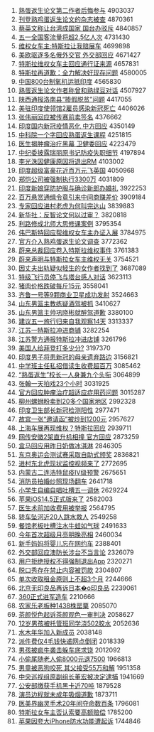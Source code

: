 1. [熟蛋返生论文第二作者后悔参与](http://www.baidu.com/baidu?cl=3&tn=SE_baiduhomet8_jmjb7mjw&rsv_dl=fyb_top&fr=top1000&wd=%CA%EC%B5%B0%B7%B5%C9%FA%C2%DB%CE%C4%B5%DA%B6%FE%D7%F7%D5%DF%BA%F3%BB%DA%B2%CE%D3%EB) 4903037
1. [刊登熟鸡蛋返生论文的杂志被查](http://www.baidu.com/baidu?cl=3&tn=SE_baiduhomet8_jmjb7mjw&rsv_dl=fyb_top&fr=top1000&wd=%BF%AF%B5%C7%CA%EC%BC%A6%B5%B0%B7%B5%C9%FA%C2%DB%CE%C4%B5%C4%D4%D3%D6%BE%B1%BB%B2%E9) 4870361
1. [蔡英文称让台湾成国家 国台办驳斥](http://www.baidu.com/baidu?cl=3&tn=SE_baiduhomet8_jmjb7mjw&rsv_dl=fyb_top&fr=top1000&wd=%B2%CC%D3%A2%CE%C4%B3%C6%C8%C3%CC%A8%CD%E5%B3%C9%B9%FA%BC%D2%20%B9%FA%CC%A8%B0%EC%B2%B5%B3%E2) 4840857
1. [五一全国客流量将超2.5亿人次](http://www.baidu.com/baidu?cl=3&tn=SE_baiduhomet8_jmjb7mjw&rsv_dl=fyb_top&fr=top1000&wd=%CE%E5%D2%BB%C8%AB%B9%FA%BF%CD%C1%F7%C1%BF%BD%AB%B3%AC2.5%D2%DA%C8%CB%B4%CE) 4731430
1. [维权女车主:特斯拉让我赔展车](http://www.baidu.com/baidu?cl=3&tn=SE_baiduhomet8_jmjb7mjw&rsv_dl=fyb_top&fr=top1000&wd=%CE%AC%C8%A8%C5%AE%B3%B5%D6%F7%3A%CC%D8%CB%B9%C0%AD%C8%C3%CE%D2%C5%E2%D5%B9%B3%B5) 4699898
1. [美欧驱逐多名俄外交官 外交部回应](http://www.baidu.com/baidu?cl=3&tn=SE_baiduhomet8_jmjb7mjw&rsv_dl=fyb_top&fr=top1000&wd=%C3%C0%C5%B7%C7%FD%D6%F0%B6%E0%C3%FB%B6%ED%CD%E2%BD%BB%B9%D9%20%CD%E2%BD%BB%B2%BF%BB%D8%D3%A6) 4671427
1. [特斯拉维权女车主回应通行证来源](http://www.baidu.com/baidu?cl=3&tn=SE_baiduhomet8_jmjb7mjw&rsv_dl=fyb_top&fr=top1000&wd=%CC%D8%CB%B9%C0%AD%CE%AC%C8%A8%C5%AE%B3%B5%D6%F7%BB%D8%D3%A6%CD%A8%D0%D0%D6%A4%C0%B4%D4%B4) 4657831
1. [特斯拉再道歉：全力解决好现存问题](http://www.baidu.com/baidu?cl=3&tn=SE_baiduhomet8_jmjb7mjw&rsv_dl=fyb_top&fr=top1000&wd=%CC%D8%CB%B9%C0%AD%D4%D9%B5%C0%C7%B8%A3%BA%C8%AB%C1%A6%BD%E2%BE%F6%BA%C3%CF%D6%B4%E6%CE%CA%CC%E2) 4580005
1. [中国800台制氧机运抵印度](http://www.baidu.com/baidu?cl=3&tn=SE_baiduhomet8_jmjb7mjw&rsv_dl=fyb_top&fr=top1000&wd=%D6%D0%B9%FA800%CC%A8%D6%C6%D1%F5%BB%FA%D4%CB%B5%D6%D3%A1%B6%C8) 4565830
1. [熟蛋返生论文作者称曾和熟绿豆对话](http://www.baidu.com/baidu?cl=3&tn=SE_baiduhomet8_jmjb7mjw&rsv_dl=fyb_top&fr=top1000&wd=%CA%EC%B5%B0%B7%B5%C9%FA%C2%DB%CE%C4%D7%F7%D5%DF%B3%C6%D4%F8%BA%CD%CA%EC%C2%CC%B6%B9%B6%D4%BB%B0) 4507927
1. [陕西通报洛南县“掺假脱贫”问题](http://www.baidu.com/baidu?cl=3&tn=SE_baiduhomet8_jmjb7mjw&rsv_dl=fyb_top&fr=top1000&wd=%C9%C2%CE%F7%CD%A8%B1%A8%C2%E5%C4%CF%CF%D8%A1%B0%B2%F4%BC%D9%CD%D1%C6%B6%A1%B1%CE%CA%CC%E2) 4417055
1. [美驻印度使领馆2雇员感染新冠死亡](http://www.baidu.com/baidu?cl=3&tn=SE_baiduhomet8_jmjb7mjw&rsv_dl=fyb_top&fr=top1000&wd=%C3%C0%D7%A4%D3%A1%B6%C8%CA%B9%C1%EC%B9%DD2%B9%CD%D4%B1%B8%D0%C8%BE%D0%C2%B9%DA%CB%C0%CD%F6) 4406026
1. [张伟丽回应被传赛前卖签名](http://www.baidu.com/baidu?cl=3&tn=SE_baiduhomet8_jmjb7mjw&rsv_dl=fyb_top&fr=top1000&wd=%D5%C5%CE%B0%C0%F6%BB%D8%D3%A6%B1%BB%B4%AB%C8%FC%C7%B0%C2%F4%C7%A9%C3%FB) 4376662
1. [印度国内新冠疫情恶化 中方回应](http://www.baidu.com/baidu?cl=3&tn=SE_baiduhomet8_jmjb7mjw&rsv_dl=fyb_top&fr=top1000&wd=%D3%A1%B6%C8%B9%FA%C4%DA%D0%C2%B9%DA%D2%DF%C7%E9%B6%F1%BB%AF%20%D6%D0%B7%BD%BB%D8%D3%A6) 4350149
1. [中科院一个字回应熟蛋返生课程](http://www.baidu.com/baidu?cl=3&tn=SE_baiduhomet8_jmjb7mjw&rsv_dl=fyb_top&fr=top1000&wd=%D6%D0%BF%C6%D4%BA%D2%BB%B8%F6%D7%D6%BB%D8%D3%A6%CA%EC%B5%B0%B7%B5%C9%FA%BF%CE%B3%CC) 4251815
1. [医生揭肿瘤治疗黑幕 卫健委回应](http://www.baidu.com/baidu?cl=3&tn=SE_baiduhomet8_jmjb7mjw&rsv_dl=fyb_top&fr=top1000&wd=%D2%BD%C9%FA%BD%D2%D6%D7%C1%F6%D6%CE%C1%C6%BA%DA%C4%BB%20%CE%C0%BD%A1%CE%AF%BB%D8%D3%A6) 4223479
1. [中纪委披露瑞丽原书记防疫失职细节](http://www.baidu.com/baidu?cl=3&tn=SE_baiduhomet8_jmjb7mjw&rsv_dl=fyb_top&fr=top1000&wd=%D6%D0%BC%CD%CE%AF%C5%FB%C2%B6%C8%F0%C0%F6%D4%AD%CA%E9%BC%C7%B7%C0%D2%DF%CA%A7%D6%B0%CF%B8%BD%DA) 4197894
1. [李光洙因健康原因将退出RM](http://www.baidu.com/baidu?cl=3&tn=SE_baiduhomet8_jmjb7mjw&rsv_dl=fyb_top&fr=top1000&wd=%C0%EE%B9%E2%E4%A8%D2%F2%BD%A1%BF%B5%D4%AD%D2%F2%BD%AB%CD%CB%B3%F6RM) 4103002
1. [印度超级富豪花近百万元飞英国](http://www.baidu.com/baidu?cl=3&tn=SE_baiduhomet8_jmjb7mjw&rsv_dl=fyb_top&fr=top1000&wd=%D3%A1%B6%C8%B3%AC%BC%B6%B8%BB%BA%C0%BB%A8%BD%FC%B0%D9%CD%F2%D4%AA%B7%C9%D3%A2%B9%FA) 4050968
1. [郑恺公司被强制执行3300万](http://www.baidu.com/baidu?cl=3&tn=SE_baiduhomet8_jmjb7mjw&rsv_dl=fyb_top&fr=top1000&wd=%D6%A3%E2%FD%B9%AB%CB%BE%B1%BB%C7%BF%D6%C6%D6%B4%D0%D03300%CD%F2) 4031809
1. [印度新娘穿防护服与确诊新郎办婚礼](http://www.baidu.com/baidu?cl=3&tn=SE_baiduhomet8_jmjb7mjw&rsv_dl=fyb_top&fr=top1000&wd=%D3%A1%B6%C8%D0%C2%C4%EF%B4%A9%B7%C0%BB%A4%B7%FE%D3%EB%C8%B7%D5%EF%D0%C2%C0%C9%B0%EC%BB%E9%C0%F1) 3922253
1. [百万悬赏通缉令竟引来中间商赚差价](http://www.baidu.com/baidu?cl=3&tn=SE_baiduhomet8_jmjb7mjw&rsv_dl=fyb_top&fr=top1000&wd=%B0%D9%CD%F2%D0%FC%C9%CD%CD%A8%BC%A9%C1%EE%BE%B9%D2%FD%C0%B4%D6%D0%BC%E4%C9%CC%D7%AC%B2%EE%BC%DB) 3909184
1. [专家回应进村老虎为何叫完达山](http://www.baidu.com/baidu?cl=3&tn=SE_baiduhomet8_jmjb7mjw&rsv_dl=fyb_top&fr=top1000&wd=%D7%A8%BC%D2%BB%D8%D3%A6%BD%F8%B4%E5%C0%CF%BB%A2%CE%AA%BA%CE%BD%D0%CD%EA%B4%EF%C9%BD) 3839883
1. [新华社：反智论文何以过审？](http://www.baidu.com/baidu?cl=3&tn=SE_baiduhomet8_jmjb7mjw&rsv_dl=fyb_top&fr=top1000&wd=%D0%C2%BB%AA%C9%E7%A3%BA%B7%B4%D6%C7%C2%DB%CE%C4%BA%CE%D2%D4%B9%FD%C9%F3%A3%BF) 3820818
1. [利路修成北师大思修课案例](http://www.baidu.com/baidu?cl=3&tn=SE_baiduhomet8_jmjb7mjw&rsv_dl=fyb_top&fr=top1000&wd=%C0%FB%C2%B7%D0%DE%B3%C9%B1%B1%CA%A6%B4%F3%CB%BC%D0%DE%BF%CE%B0%B8%C0%FD) 3795354
1. [伟巴斯特回应帮维权女车主办证入展](http://www.baidu.com/baidu?cl=3&tn=SE_baiduhomet8_jmjb7mjw&rsv_dl=fyb_top&fr=top1000&wd=%CE%B0%B0%CD%CB%B9%CC%D8%BB%D8%D3%A6%B0%EF%CE%AC%C8%A8%C5%AE%B3%B5%D6%F7%B0%EC%D6%A4%C8%EB%D5%B9) 3784975
1. [官方介入熟鸡蛋返生论文调查](http://www.baidu.com/baidu?cl=3&tn=SE_baiduhomet8_jmjb7mjw&rsv_dl=fyb_top&fr=top1000&wd=%B9%D9%B7%BD%BD%E9%C8%EB%CA%EC%BC%A6%B5%B0%B7%B5%C9%FA%C2%DB%CE%C4%B5%F7%B2%E9) 3772362
1. [蔚来总裁回应卷入特斯拉维权事件](http://www.baidu.com/baidu?cl=3&tn=SE_baiduhomet8_jmjb7mjw&rsv_dl=fyb_top&fr=top1000&wd=%CE%B5%C0%B4%D7%DC%B2%C3%BB%D8%D3%A6%BE%ED%C8%EB%CC%D8%CB%B9%C0%AD%CE%AC%C8%A8%CA%C2%BC%FE) 3761383
1. [蔚来声明与特斯拉女车主维权无关](http://www.baidu.com/baidu?cl=3&tn=SE_baiduhomet8_jmjb7mjw&rsv_dl=fyb_top&fr=top1000&wd=%CE%B5%C0%B4%C9%F9%C3%F7%D3%EB%CC%D8%CB%B9%C0%AD%C5%AE%B3%B5%D6%F7%CE%AC%C8%A8%CE%DE%B9%D8) 3754521
1. [因丈夫出轨疑似轻生的女作者找到了](http://www.baidu.com/baidu?cl=3&tn=SE_baiduhomet8_jmjb7mjw&rsv_dl=fyb_top&fr=top1000&wd=%D2%F2%D5%C9%B7%F2%B3%F6%B9%EC%D2%C9%CB%C6%C7%E1%C9%FA%B5%C4%C5%AE%D7%F7%D5%DF%D5%D2%B5%BD%C1%CB) 3687089
1. [特级飞行员停飞与塔台感人对话](http://www.baidu.com/baidu?cl=3&tn=SE_baiduhomet8_jmjb7mjw&rsv_dl=fyb_top&fr=top1000&wd=%CC%D8%BC%B6%B7%C9%D0%D0%D4%B1%CD%A3%B7%C9%D3%EB%CB%FE%CC%A8%B8%D0%C8%CB%B6%D4%BB%B0) 3623113
1. [猪肉价格跌破每斤15元](http://www.baidu.com/baidu?cl=3&tn=SE_baiduhomet8_jmjb7mjw&rsv_dl=fyb_top&fr=top1000&wd=%D6%ED%C8%E2%BC%DB%B8%F1%B5%F8%C6%C6%C3%BF%BD%EF15%D4%AA) 3558041
1. [齐鲁一号等9颗商业卫星成功发射](http://www.baidu.com/baidu?cl=3&tn=SE_baiduhomet8_jmjb7mjw&rsv_dl=fyb_top&fr=top1000&wd=%C6%EB%C2%B3%D2%BB%BA%C5%B5%C89%BF%C5%C9%CC%D2%B5%CE%C0%D0%C7%B3%C9%B9%A6%B7%A2%C9%E4) 3524663
1. [山东男篮主教练疑酒驾被抓](http://www.baidu.com/baidu?cl=3&tn=SE_baiduhomet8_jmjb7mjw&rsv_dl=fyb_top&fr=top1000&wd=%C9%BD%B6%AB%C4%D0%C0%BA%D6%F7%BD%CC%C1%B7%D2%C9%BE%C6%BC%DD%B1%BB%D7%A5) 3410627
1. [山东男篮主帅巩晓彬就醉驾道歉](http://www.baidu.com/baidu?cl=3&tn=SE_baiduhomet8_jmjb7mjw&rsv_dl=fyb_top&fr=top1000&wd=%C9%BD%B6%AB%C4%D0%C0%BA%D6%F7%CB%A7%B9%AE%CF%FE%B1%F2%BE%CD%D7%ED%BC%DD%B5%C0%C7%B8) 3380100
1. [建议五一旅行归来自我观察14天](http://www.baidu.com/baidu?cl=3&tn=SE_baiduhomet8_jmjb7mjw&rsv_dl=fyb_top&fr=top1000&wd=%BD%A8%D2%E9%CE%E5%D2%BB%C2%C3%D0%D0%B9%E9%C0%B4%D7%D4%CE%D2%B9%DB%B2%EC14%CC%EC) 3313337
1. [江苏一特斯拉冲进商铺](http://www.baidu.com/baidu?cl=3&tn=SE_baiduhomet8_jmjb7mjw&rsv_dl=fyb_top&fr=top1000&wd=%BD%AD%CB%D5%D2%BB%CC%D8%CB%B9%C0%AD%B3%E5%BD%F8%C9%CC%C6%CC) 3282254
1. [江苏警方通报特斯拉冲进店铺](http://www.baidu.com/baidu?cl=3&tn=SE_baiduhomet8_jmjb7mjw&rsv_dl=fyb_top&fr=top1000&wd=%BD%AD%CB%D5%BE%AF%B7%BD%CD%A8%B1%A8%CC%D8%CB%B9%C0%AD%B3%E5%BD%F8%B5%EA%C6%CC) 3261796
1. [美国人给拜登打多少分?](http://www.baidu.com/baidu?cl=3&tn=SE_baiduhomet8_jmjb7mjw&rsv_dl=fyb_top&fr=top1000&wd=%C3%C0%B9%FA%C8%CB%B8%F8%B0%DD%B5%C7%B4%F2%B6%E0%C9%D9%B7%D6%3F) 3197370
1. [印度男子将患新冠的母亲遗弃路边](http://www.baidu.com/baidu?cl=3&tn=SE_baiduhomet8_jmjb7mjw&rsv_dl=fyb_top&fr=top1000&wd=%D3%A1%B6%C8%C4%D0%D7%D3%BD%AB%BB%BC%D0%C2%B9%DA%B5%C4%C4%B8%C7%D7%D2%C5%C6%FA%C2%B7%B1%DF) 3156821
1. [中学班主任私招借读生收费超百万](http://www.baidu.com/baidu?cl=3&tn=SE_baiduhomet8_jmjb7mjw&rsv_dl=fyb_top&fr=top1000&wd=%D6%D0%D1%A7%B0%E0%D6%F7%C8%CE%CB%BD%D5%D0%BD%E8%B6%C1%C9%FA%CA%D5%B7%D1%B3%AC%B0%D9%CD%F2) 3085462
1. [“熟蛋返生”校长一人身兼九个头衔](http://www.baidu.com/baidu?cl=3&tn=SE_baiduhomet8_jmjb7mjw&rsv_dl=fyb_top&fr=top1000&wd=%A1%B0%CA%EC%B5%B0%B7%B5%C9%FA%A1%B1%D0%A3%B3%A4%D2%BB%C8%CB%C9%ED%BC%E6%BE%C5%B8%F6%CD%B7%CF%CE) 3064899
1. [张翰一天拍戏23个小时](http://www.baidu.com/baidu?cl=3&tn=SE_baiduhomet8_jmjb7mjw&rsv_dl=fyb_top&fr=top1000&wd=%D5%C5%BA%B2%D2%BB%CC%EC%C5%C4%CF%B723%B8%F6%D0%A1%CA%B1) 3031925
1. [官方回应肿瘤治疗超适应症用药问题](http://www.baidu.com/baidu?cl=3&tn=SE_baiduhomet8_jmjb7mjw&rsv_dl=fyb_top&fr=top1000&wd=%B9%D9%B7%BD%BB%D8%D3%A6%D6%D7%C1%F6%D6%CE%C1%C6%B3%AC%CA%CA%D3%A6%D6%A2%D3%C3%D2%A9%CE%CA%CC%E2) 3015287
1. [柳州螺蛳粉卖到20多个国家地区](http://www.baidu.com/baidu?cl=3&tn=SE_baiduhomet8_jmjb7mjw&rsv_dl=fyb_top&fr=top1000&wd=%C1%F8%D6%DD%C2%DD%F2%CF%B7%DB%C2%F4%B5%BD20%B6%E0%B8%F6%B9%FA%BC%D2%B5%D8%C7%F8) 2992328
1. [印度卫生部长新冠检测阳性](http://www.baidu.com/baidu?cl=3&tn=SE_baiduhomet8_jmjb7mjw&rsv_dl=fyb_top&fr=top1000&wd=%D3%A1%B6%C8%CE%C0%C9%FA%B2%BF%B3%A4%D0%C2%B9%DA%BC%EC%B2%E2%D1%F4%D0%D4) 2977471
1. [故宫一张“邀请函”被炒到1200元](http://www.baidu.com/baidu?cl=3&tn=SE_baiduhomet8_jmjb7mjw&rsv_dl=fyb_top&fr=top1000&wd=%B9%CA%B9%AC%D2%BB%D5%C5%A1%B0%D1%FB%C7%EB%BA%AF%A1%B1%B1%BB%B3%B4%B5%BD1200%D4%AA) 2957627
1. [上海车展再现维权？特斯拉回应](http://www.baidu.com/baidu?cl=3&tn=SE_baiduhomet8_jmjb7mjw&rsv_dl=fyb_top&fr=top1000&wd=%C9%CF%BA%A3%B3%B5%D5%B9%D4%D9%CF%D6%CE%AC%C8%A8%A3%BF%CC%D8%CB%B9%C0%AD%BB%D8%D3%A6) 2939711
1. [网传安徽2架直升机相撞 官方回应](http://www.baidu.com/baidu?cl=3&tn=SE_baiduhomet8_jmjb7mjw&rsv_dl=fyb_top&fr=top1000&wd=%CD%F8%B4%AB%B0%B2%BB%D52%BC%DC%D6%B1%C9%FD%BB%FA%CF%E0%D7%B2%20%B9%D9%B7%BD%BB%D8%D3%A6) 2873259
1. [盒马回应用昨日奶做冰淇淋](http://www.baidu.com/baidu?cl=3&tn=SE_baiduhomet8_jmjb7mjw&rsv_dl=fyb_top&fr=top1000&wd=%BA%D0%C2%ED%BB%D8%D3%A6%D3%C3%D7%F2%C8%D5%C4%CC%D7%F6%B1%F9%E4%BF%C1%DC) 2846305
1. [东京奥运会测试赛采取自助式颁奖](http://www.baidu.com/baidu?cl=3&tn=SE_baiduhomet8_jmjb7mjw&rsv_dl=fyb_top&fr=top1000&wd=%B6%AB%BE%A9%B0%C2%D4%CB%BB%E1%B2%E2%CA%D4%C8%FC%B2%C9%C8%A1%D7%D4%D6%FA%CA%BD%B0%E4%BD%B1) 2836821
1. [进村东北虎现状监控视频来了](http://www.baidu.com/baidu?cl=3&tn=SE_baiduhomet8_jmjb7mjw&rsv_dl=fyb_top&fr=top1000&wd=%BD%F8%B4%E5%B6%AB%B1%B1%BB%A2%CF%D6%D7%B4%BC%E0%BF%D8%CA%D3%C6%B5%C0%B4%C1%CB) 2772695
1. [内蒙古二连浩特鼠疫Ⅳ级预警](http://www.baidu.com/baidu?cl=3&tn=SE_baiduhomet8_jmjb7mjw&rsv_dl=fyb_top&fr=top1000&wd=%C4%DA%C3%C9%B9%C5%B6%FE%C1%AC%BA%C6%CC%D8%CA%F3%D2%DF%A2%F4%BC%B6%D4%A4%BE%AF) 2675651
1. [消防员拍婚纱照现场翻车](http://www.baidu.com/baidu?cl=3&tn=SE_baiduhomet8_jmjb7mjw&rsv_dl=fyb_top&fr=top1000&wd=%CF%FB%B7%C0%D4%B1%C5%C4%BB%E9%C9%B4%D5%D5%CF%D6%B3%A1%B7%AD%B3%B5) 2641718
1. [小学生自编自唱吐槽五一调休](http://www.baidu.com/baidu?cl=3&tn=SE_baiduhomet8_jmjb7mjw&rsv_dl=fyb_top&fr=top1000&wd=%D0%A1%D1%A7%C9%FA%D7%D4%B1%E0%D7%D4%B3%AA%CD%C2%B2%DB%CE%E5%D2%BB%B5%F7%D0%DD) 2629224
1. [苹果iOS14.5正式版来了](http://www.baidu.com/baidu?cl=3&tn=SE_baiduhomet8_jmjb7mjw&rsv_dl=fyb_top&fr=top1000&wd=%C6%BB%B9%FBiOS14.5%D5%FD%CA%BD%B0%E6%C0%B4%C1%CB) 2582003
1. [医生术前加收费用被举报](http://www.baidu.com/baidu?cl=3&tn=SE_baiduhomet8_jmjb7mjw&rsv_dl=fyb_top&fr=top1000&wd=%D2%BD%C9%FA%CA%F5%C7%B0%BC%D3%CA%D5%B7%D1%D3%C3%B1%BB%BE%D9%B1%A8) 2564795
1. [轿车坠河近20人跳水救人](http://www.baidu.com/baidu?cl=3&tn=SE_baiduhomet8_jmjb7mjw&rsv_dl=fyb_top&fr=top1000&wd=%BD%CE%B3%B5%D7%B9%BA%D3%BD%FC20%C8%CB%CC%F8%CB%AE%BE%C8%C8%CB) 2549258
1. [餐馆老板吐槽注水牛蛙如气球](http://www.baidu.com/baidu?cl=3&tn=SE_baiduhomet8_jmjb7mjw&rsv_dl=fyb_top&fr=top1000&wd=%B2%CD%B9%DD%C0%CF%B0%E5%CD%C2%B2%DB%D7%A2%CB%AE%C5%A3%CD%DC%C8%E7%C6%F8%C7%F2) 2491633
1. [今年首次超级月亮明晚亮相](http://www.baidu.com/baidu?cl=3&tn=SE_baiduhomet8_jmjb7mjw&rsv_dl=fyb_top&fr=top1000&wd=%BD%F1%C4%EA%CA%D7%B4%CE%B3%AC%BC%B6%D4%C2%C1%C1%C3%F7%CD%ED%C1%C1%CF%E0) 2460034
1. [新手妈妈将婴儿忘在网约车](http://www.baidu.com/baidu?cl=3&tn=SE_baiduhomet8_jmjb7mjw&rsv_dl=fyb_top&fr=top1000&wd=%D0%C2%CA%D6%C2%E8%C2%E8%BD%AB%D3%A4%B6%F9%CD%FC%D4%DA%CD%F8%D4%BC%B3%B5) 2388401
1. [外交部回应澳防长涉台不当言论](http://www.baidu.com/baidu?cl=3&tn=SE_baiduhomet8_jmjb7mjw&rsv_dl=fyb_top&fr=top1000&wd=%CD%E2%BD%BB%B2%BF%BB%D8%D3%A6%B0%C4%B7%C0%B3%A4%C9%E6%CC%A8%B2%BB%B5%B1%D1%D4%C2%DB) 2326079
1. [用户拒绝授权不得强制退出App](http://www.baidu.com/baidu?cl=3&tn=SE_baiduhomet8_jmjb7mjw&rsv_dl=fyb_top&fr=top1000&wd=%D3%C3%BB%A7%BE%DC%BE%F8%CA%DA%C8%A8%B2%BB%B5%C3%C7%BF%D6%C6%CD%CB%B3%F6App) 2320271
1. [脱口秀存在禁止内容被罚款](http://www.baidu.com/baidu?cl=3&tn=SE_baiduhomet8_jmjb7mjw&rsv_dl=fyb_top&fr=top1000&wd=%CD%D1%BF%DA%D0%E3%B4%E6%D4%DA%BD%FB%D6%B9%C4%DA%C8%DD%B1%BB%B7%A3%BF%EE) 2304807
1. [单次收取租金原则上不超3个月](http://www.baidu.com/baidu?cl=3&tn=SE_baiduhomet8_jmjb7mjw&rsv_dl=fyb_top&fr=top1000&wd=%B5%A5%B4%CE%CA%D5%C8%A1%D7%E2%BD%F0%D4%AD%D4%F2%C9%CF%B2%BB%B3%AC3%B8%F6%D4%C2) 2244666
1. [北京无印良品再诉日本�o印良品](http://www.baidu.com/baidu?cl=3&tn=SE_baiduhomet8_jmjb7mjw&rsv_dl=fyb_top&fr=top1000&wd=%B1%B1%BE%A9%CE%DE%D3%A1%C1%BC%C6%B7%D4%D9%CB%DF%C8%D5%B1%BE%9Fo%D3%A1%C1%BC%C6%B7) 2239061
1. [360正式进军造车](http://www.baidu.com/baidu?cl=3&tn=SE_baiduhomet8_jmjb7mjw&rsv_dl=fyb_top&fr=top1000&wd=360%D5%FD%CA%BD%BD%F8%BE%FC%D4%EC%B3%B5) 2210666
1. [农家乐老板种1438株罂粟](http://www.baidu.com/baidu?cl=3&tn=SE_baiduhomet8_jmjb7mjw&rsv_dl=fyb_top&fr=top1000&wd=%C5%A9%BC%D2%C0%D6%C0%CF%B0%E5%D6%D61438%D6%EA%F3%BF%CB%DA) 2085070
1. [茶颜悦色起诉茶颜观色一审判决](http://www.baidu.com/baidu?cl=3&tn=SE_baiduhomet8_jmjb7mjw&rsv_dl=fyb_top&fr=top1000&wd=%B2%E8%D1%D5%D4%C3%C9%AB%C6%F0%CB%DF%B2%E8%D1%D5%B9%DB%C9%AB%D2%BB%C9%F3%C5%D0%BE%F6) 2058627
1. [12岁男孩被托管班同学浇502胶水](http://www.baidu.com/baidu?cl=3&tn=SE_baiduhomet8_jmjb7mjw&rsv_dl=fyb_top&fr=top1000&wd=12%CB%EA%C4%D0%BA%A2%B1%BB%CD%D0%B9%DC%B0%E0%CD%AC%D1%A7%BD%BD502%BD%BA%CB%AE) 2052636
1. [水木年华加入新成员](http://www.baidu.com/baidu?cl=3&tn=SE_baiduhomet8_jmjb7mjw&rsv_dl=fyb_top&fr=top1000&wd=%CB%AE%C4%BE%C4%EA%BB%AA%BC%D3%C8%EB%D0%C2%B3%C9%D4%B1) 2038148
1. [派件费仅4毛钱快递网点倒闭](http://www.baidu.com/baidu?cl=3&tn=SE_baiduhomet8_jmjb7mjw&rsv_dl=fyb_top&fr=top1000&wd=%C5%C9%BC%FE%B7%D1%BD%F64%C3%AB%C7%AE%BF%EC%B5%DD%CD%F8%B5%E3%B5%B9%B1%D5) 2018339
1. [男孩被疯牛袭击躲车底求饶](http://www.baidu.com/baidu?cl=3&tn=SE_baiduhomet8_jmjb7mjw&rsv_dl=fyb_top&fr=top1000&wd=%C4%D0%BA%A2%B1%BB%B7%E8%C5%A3%CF%AE%BB%F7%B6%E3%B3%B5%B5%D7%C7%F3%C8%C4) 2012092
1. [小偷尾随老人偷8000元退7500](http://www.baidu.com/baidu?cl=3&tn=SE_baiduhomet8_jmjb7mjw&rsv_dl=fyb_top&fr=top1000&wd=%D0%A1%CD%B5%CE%B2%CB%E6%C0%CF%C8%CB%CD%B58000%D4%AA%CD%CB7500) 1966813
1. [男童被恶狗咬死 其父接受55万和解](http://www.baidu.com/baidu?cl=3&tn=SE_baiduhomet8_jmjb7mjw&rsv_dl=fyb_top&fr=top1000&wd=%C4%D0%CD%AF%B1%BB%B6%F1%B9%B7%D2%A7%CB%C0%20%C6%E4%B8%B8%BD%D3%CA%DC55%CD%F2%BA%CD%BD%E2) 1951358
1. [中央巡视组原副组长董宏被决定逮捕](http://www.baidu.com/baidu?cl=3&tn=SE_baiduhomet8_jmjb7mjw&rsv_dl=fyb_top&fr=top1000&wd=%D6%D0%D1%EB%D1%B2%CA%D3%D7%E9%D4%AD%B8%B1%D7%E9%B3%A4%B6%AD%BA%EA%B1%BB%BE%F6%B6%A8%B4%FE%B2%B6) 1941669
1. [公安部缴获手机黑卡近70吨](http://www.baidu.com/baidu?cl=3&tn=SE_baiduhomet8_jmjb7mjw&rsv_dl=fyb_top&fr=top1000&wd=%B9%AB%B0%B2%B2%BF%BD%C9%BB%F1%CA%D6%BB%FA%BA%DA%BF%A8%BD%FC70%B6%D6) 1879528
1. [演员边程就未成年吸烟道歉](http://www.baidu.com/baidu?cl=3&tn=SE_baiduhomet8_jmjb7mjw&rsv_dl=fyb_top&fr=top1000&wd=%D1%DD%D4%B1%B1%DF%B3%CC%BE%CD%CE%B4%B3%C9%C4%EA%CE%FC%D1%CC%B5%C0%C7%B8) 1873711
1. [医美界幽灵手术20年间夺命数百条](http://www.baidu.com/baidu?cl=3&tn=SE_baiduhomet8_jmjb7mjw&rsv_dl=fyb_top&fr=top1000&wd=%D2%BD%C3%C0%BD%E7%D3%C4%C1%E9%CA%D6%CA%F520%C4%EA%BC%E4%B6%E1%C3%FC%CA%FD%B0%D9%CC%F5) 1796081
1. [特斯拉女车主否认索要高额赔偿](http://www.baidu.com/baidu?cl=3&tn=SE_baiduhomet8_jmjb7mjw&rsv_dl=fyb_top&fr=top1000&wd=%CC%D8%CB%B9%C0%AD%C5%AE%B3%B5%D6%F7%B7%F1%C8%CF%CB%F7%D2%AA%B8%DF%B6%EE%C5%E2%B3%A5) 1785200
1. [苹果因夸大iPhone防水功能遭起诉](http://www.baidu.com/baidu?cl=3&tn=SE_baiduhomet8_jmjb7mjw&rsv_dl=fyb_top&fr=top1000&wd=%C6%BB%B9%FB%D2%F2%BF%E4%B4%F3iPhone%B7%C0%CB%AE%B9%A6%C4%DC%D4%E2%C6%F0%CB%DF) 1744846